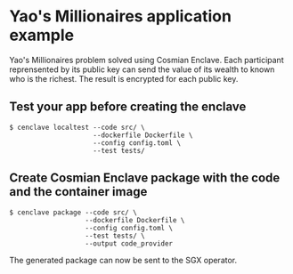 # Yao's Millionaires application example

Yao's Millionaires problem solved using Cosmian Enclave.
Each participant reprensented by its public key can send the value of its wealth to known who is the richest.
The result is encrypted for each public key.

## Test your app before creating the enclave

```console
$ cenclave localtest --code src/ \
                     --dockerfile Dockerfile \
                     --config config.toml \
                     --test tests/
```

## Create Cosmian Enclave package with the code and the container image

```console
$ cenclave package --code src/ \
                   --dockerfile Dockerfile \
                   --config config.toml \
                   --test tests/ \
                   --output code_provider
```

The generated package can now be sent to the SGX operator.
